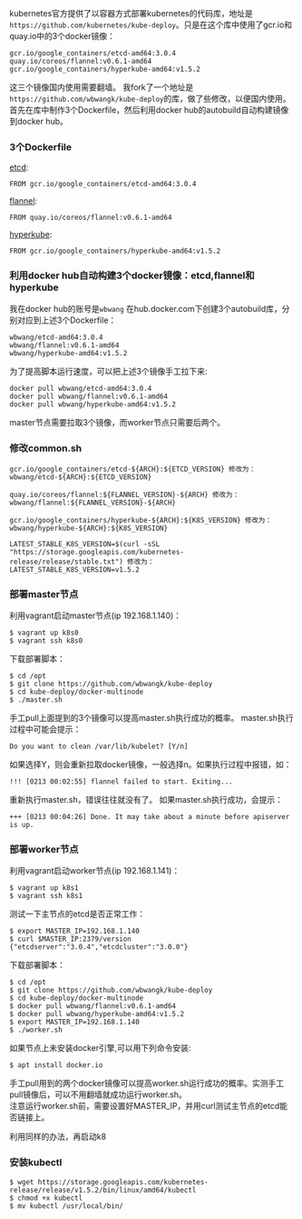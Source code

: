 kubernetes官方提供了以容器方式部署kubernetes的代码库，地址是```https://github.com/kubernetes/kube-deploy```。只是在这个库中使用了gcr.io和quay.io中的3个docker镜像：
```
gcr.io/google_containers/etcd-amd64:3.0.4
quay.io/coreos/flannel:v0.6.1-amd64
gcr.io/google_containers/hyperkube-amd64:v1.5.2
```
这三个镜像国内使用需要翻墙。
我fork了一个地址是```https://github.com/wbwangk/kube-deploy```的库，做了些修改，以便国内使用。首先在库中制作3个Dockerfile，然后利用docker hub的autobuild自动构建镜像到docker hub。
### 3个Dockerfile
[etcd](https://github.com/wbwangk/kube-deploy/blob/master/docker-multinode/hyperkube-amd64/Dockerfile):
```
FROM gcr.io/google_containers/etcd-amd64:3.0.4
```
[flannel](https://github.com/wbwangk/kube-deploy/blob/master/docker-multinode/flannel/Dockerfile):
```
FROM quay.io/coreos/flannel:v0.6.1-amd64
```
[hyperkube](https://github.com/wbwangk/kube-deploy/blob/master/docker-multinode/hyperkube-amd64/Dockerfile):
```
FROM gcr.io/google_containers/hyperkube-amd64:v1.5.2
```
### 利用docker hub自动构建3个docker镜像：etcd,flannel和hyperkube
我在docker hub的账号是```wbwang```
在hub.docker.com下创建3个autobuild库，分别对应到上述3个Dockerfile：
```
wbwang/etcd-amd64:3.0.4
wbwang/flannel:v0.6.1-amd64
wbwang/hyperkube-amd64:v1.5.2
```
为了提高脚本运行速度，可以把上述3个镜像手工拉下来:
```
docker pull wbwang/etcd-amd64:3.0.4
docker pull wbwang/flannel:v0.6.1-amd64
docker pull wbwang/hyperkube-amd64:v1.5.2
```
master节点需要拉取3个镜像，而worker节点只需要后两个。
### 修改common.sh
```
gcr.io/google_containers/etcd-${ARCH}:${ETCD_VERSION} 修改为：
wbwang/etcd-${ARCH}:${ETCD_VERSION} 
```
```
quay.io/coreos/flannel:${FLANNEL_VERSION}-${ARCH} 修改为：
wbwang/flannel:${FLANNEL_VERSION}-${ARCH}  
```
```
gcr.io/google_containers/hyperkube-${ARCH}:${K8S_VERSION} 修改为：
wbwang/hyperkube-${ARCH}:${K8S_VERSION}
```
```
LATEST_STABLE_K8S_VERSION=$(curl -sSL "https://storage.googleapis.com/kubernetes-release/release/stable.txt") 修改为：
LATEST_STABLE_K8S_VERSION=v1.5.2
```
### 部署master节点
利用vagrant启动master节点(ip 192.168.1.140)：
```
$ vagrant up k8s0
$ vagrant ssh k8s0
```
下载部署脚本：
```
$ cd /opt
$ git clone https://github.com/wbwangk/kube-deploy
$ cd kube-deploy/docker-multinode
$ ./master.sh
```
手工pull上面提到的3个镜像可以提高master.sh执行成功的概率。
master.sh执行过程中可能会提示：
```
Do you want to clean /var/lib/kubelet? [Y/n]
```
如果选择Y，则会重新拉取docker镜像，一般选择n。如果执行过程中报错，如：
```
!!! [0213 00:02:55] flannel failed to start. Exiting...
```
重新执行master.sh，错误往往就没有了。
如果master.sh执行成功，会提示：
```
+++ [0213 00:04:26] Done. It may take about a minute before apiserver is up.
```
### 部署worker节点
利用vagrant启动worker节点(ip 192.168.1.141)：
```
$ vagrant up k8s1
$ vagrant ssh k8s1
```
测试一下主节点的etcd是否正常工作：
```
$ export MASTER_IP=192.168.1.140
$ curl $MASTER_IP:2379/version
{"etcdserver":"3.0.4","etcdcluster":"3.0.0"}
```
下载部署脚本：
```
$ cd /opt
$ git clone https://github.com/wbwangk/kube-deploy
$ cd kube-deploy/docker-multinode
$ docker pull wbwang/flannel:v0.6.1-amd64
$ docker pull wbwang/hyperkube-amd64:v1.5.2
$ export MASTER_IP=192.168.1.140
$ ./worker.sh
```
如果节点上未安装docker引擎,可以用下列命令安装:
```
$ apt install docker.io
```
手工pull用到的两个docker镜像可以提高worker.sh运行成功的概率。实测手工pull镜像后，可以不用翻墙就成功运行worker.sh。  
注意运行worker.sh前，需要设置好MASTER_IP，并用curl测试主节点的etcd能否链接上。  

利用同样的办法，再启动k8
### 安装kubectl
```
$ wget https://storage.googleapis.com/kubernetes-release/release/v1.5.2/bin/linux/amd64/kubectl
$ chmod +x kubectl
$ mv kubectl /usr/local/bin/
```